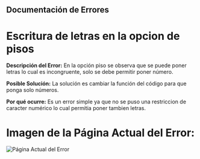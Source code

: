 ## Documentación de Errores

# Escritura de letras en la opcion de pisos 

**Descripción del Error:**
En la opción piso se observa que se puede poner letras lo cual es incongruente, solo se debe permitir poner número. 

**Posible Solución:**
La solución es cambiar la función del código para que ponga solo números.

**Por qué ocurre:**
Es un error simple ya que no se puso una restriccion de caracter numérico lo cual permitia poner tambien letras.

# Imagen de la Página Actual del Error:
![Página Actual del Error](https://github.com/SantiagoCabana/B01_Hotel.github.io/blob/gh-pages/static/img/image-3.png)